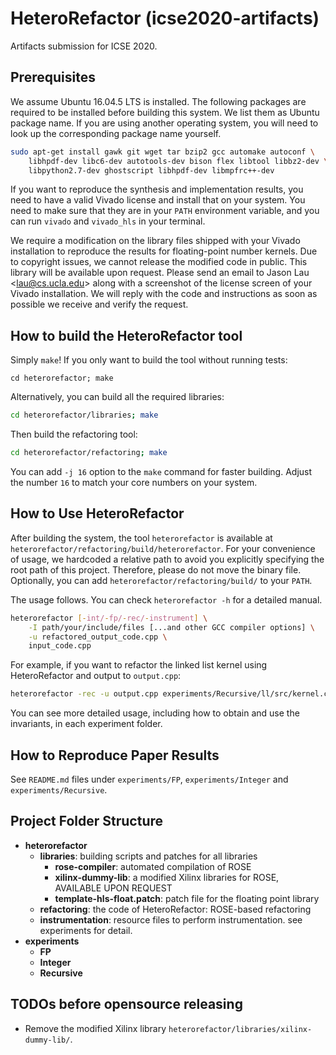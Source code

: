 # HeteroRefactor (icse2020-artifacts)
Artifacts submission for ICSE 2020.

## Prerequisites

We assume Ubuntu 16.04.5 LTS is installed. The following packages are required to be installed before building this system. We list them as Ubuntu package name. If you are using another operating system, you will need to look up the corresponding package name yourself.

```bash
sudo apt-get install gawk git wget tar bzip2 gcc automake autoconf \
    libhpdf-dev libc6-dev autotools-dev bison flex libtool libbz2-dev \
    libpython2.7-dev ghostscript libhpdf-dev libmpfrc++-dev
```

If you want to reproduce the synthesis and implementation results, you need to have a valid Vivado license and install that on your system. You need to make sure that they are in your `PATH` environment variable, and you can run `vivado` and `vivado_hls` in your terminal.

We require a modification on the library files shipped with your Vivado installation to reproduce the results for floating-point number kernels. Due to copyright issues, we cannot release the modified code in public. This library will be available upon request. Please send an email to Jason Lau \<<lau@cs.ucla.edu>\> along with a screenshot of the license screen of your Vivado installation. We will reply with the code and instructions as soon as possible we receive and verify the request.

## How to build the HeteroRefactor tool

Simply `make`! If you only want to build the tool without running tests:

```
cd heterorefactor; make
```

Alternatively, you can build all the required libraries:

```bash
cd heterorefactor/libraries; make
```

Then build the refactoring tool:

```bash
cd heterorefactor/refactoring; make
```

You can add `-j 16` option to the `make` command for faster building. Adjust the
number `16` to match your core numbers on your system.

## How to Use HeteroRefactor

After building the system, the tool `heterorefactor` is available at `heterorefactor/refactoring/build/heterorefactor`. For your convenience of usage, we hardcoded a relative path to avoid you explicitly specifying the root path of this project. Therefore, please do not move the binary file. Optionally, you can add `heterorefactor/refactoring/build/` to your `PATH`.

The usage follows. You can check `heterorefactor -h` for a detailed manual.

```bash
heterorefactor [-int/-fp/-rec/-instrument] \
    -I path/your/include/files [...and other GCC compiler options] \
    -u refactored_output_code.cpp \
    input_code.cpp
```

For example, if you want to refactor the linked list kernel using HeteroRefactor and output to `output.cpp`:

```bash
heterorefactor -rec -u output.cpp experiments/Recursive/ll/src/kernel.cpp
```

You can see more detailed usage, including how to obtain and use the invariants, in each experiment folder.

## How to Reproduce Paper Results

See `README.md` files under `experiments/FP`, `experiments/Integer` and `experiments/Recursive`.

## Project Folder Structure

- **heterorefactor**
  - **libraries**: building scripts and patches for all libraries
    - **rose-compiler**: automated compilation of ROSE
    - **xilinx-dummy-lib**: a modified Xilinx libraries for ROSE, AVAILABLE UPON REQUEST
    - **template-hls-float.patch**: patch file for the floating point library
  - **refactoring**: the code of HeteroRefactor: ROSE-based refactoring
  - **instrumentation**: resource files to perform instrumentation. see experiments for detail.
- **experiments**
  - **FP**
  - **Integer**
  - **Recursive**

## TODOs before opensource releasing
- Remove the modified Xilinx library `heterorefactor/libraries/xilinx-dummy-lib/`.
